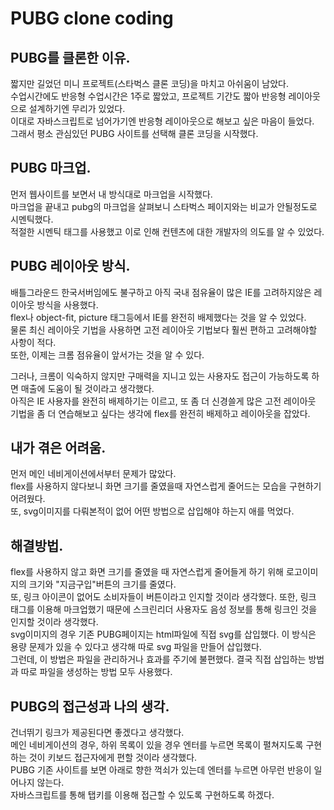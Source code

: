 # PUBG clone coding  

## PUBG를 클론한 이유.   
짧지만 길었던 미니 프로젝트(스타벅스 클론 코딩)을 마치고 아쉬움이 남았다.  
수업시간에도 반응형 수업시간은 1주로 짧았고, 프로젝트 기간도 짧아 반응형 레이아웃으로 설계하기엔 무리가 있었다.  
이대로 자바스크립트로 넘어가기엔 반응형 레이아웃으로 해보고 싶은 마음이 들었다.  
그래서 평소 관심있던 PUBG 사이트를 선택해 클론 코딩을 시작했다.  

## PUBG 마크업.  
먼저 웹사이트를 보면서 내 방식대로 마크업을 시작했다.  
마크업을 끝내고 pubg의 마크업을 살펴보니 스타벅스 페이지와는 비교가 안될정도로 시멘틱했다.  
적절한 시멘틱 태그를 사용했고 이로 인해 컨텐츠에 대한 개발자의 의도를 알 수 있었다.  


## PUBG 레이아웃 방식.  
배틀그라운드 한국서버임에도 불구하고 아직 국내 점유율이 많은 IE를 고려하지않은 레이아웃 방식을 사용했다.  
flex나 object-fit, picture 태그등에서 IE를 완전히 배제했다는 것을 알 수 있었다.  
물론 최신 레이아웃 기법을 사용하면 고전 레이아웃 기법보다 훨씬 편하고 고려해야할 사항이 적다.  
또한, 이제는 크롬 점유율이 앞서가는 것을 알 수 있다.  

그러나, 크롬이 익숙하지 않지만 구매력을 지니고 있는 사용자도 접근이 가능하도록 하면 매출에 도움이 될 것이라고 생각했다.  
아직은 IE 사용자를 완전히 배제하기는 이르고, 또 좀 더 신경쓸게 많은 고전 레이아웃 기법을 좀 더 연습해보고 싶다는 생각에 flex를 완전히 배제하고 레이아웃을 잡았다.  

## 내가 겪은 어려움.  
먼저 메인 네비게이션에서부터 문제가 많았다.  
flex를 사용하지 않다보니 화면 크기를 줄였을때 자연스럽게 줄어드는 모습을 구현하기 어려웠다.  
또, svg이미지를 다뤄본적이 없어 어떤 방법으로 삽입해야 하는지 애를 먹었다.  


## 해결방법.  
flex를 사용하지 않고 화면 크기를 줄였을 때 자연스럽게 줄어들게 하기 위해 로고이미지의 크기와 "지금구입"버튼의 크기를 줄였다.  
또, 링크 아이콘이 없어도 소비자들이 버튼이라고 인지할 것이라 생각했다. 또한, 링크 태그를 이용해 마크업했기 때문에 스크린리더 사용자도 음성 정보를 통해 링크인 것을 인지할 것이라 생각했다.  
svg이미지의 경우 기존 PUBG페이지는 html파일에 직접 svg를 삽입했다. 이 방식은 용량 문제가 있을 수 있다고 생각해 따로 svg 파일을 만들어 삽입했다.  
그런데, 이 방법은 파일을 관리하거나 효과를 주기에 불편했다. 결국 직접 삽입하는 방법과 따로 파일을 생성하는 방법 모두 사용했다.  


## PUBG의 접근성과 나의 생각.  
건너뛰기 링크가 제공된다면 좋겠다고 생각했다.  
메인 네비게이션의 경우, 하위 목록이 있을 경우 엔터를 누르면 목록이 펼쳐지도록 구현하는 것이 키보드 접근자에게 편할 것이라 생각했다.  
PUBG 기존 사이트를 보면 아래로 향한 꺽쇠가 있는데 엔터를 누르면 아무런 반응이 일어나지 않는다.  
자바스크립트를 통해 탭키를 이용해 접근할 수 있도록 구현하도록 하겠다.  
  







